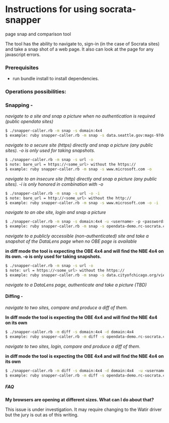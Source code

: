 Instructions for using socrata-snapper
=====================================
page snap and comparison tool

The tool has the ability to navigate to, sign-in (in the case of Socrata sites) and take a snap shot of a web page. It also can look at the page for any javascript errors.

### Prerequisites
* run bundle install to install dependencies.

### Operations possibilities:
### Snapping -
*navigate to a site and snap a picture when no authentication is required (public opendata sites)*
```bash
$ ./snapper-caller.rb -m snap -s domain:4x4
$ example: ruby snapper-caller.rb -m snap -s data.seattle.gov:mags-97de
```

*navigate to a secure site (https) directly and snap a picture (any public sites). -o is only used for taking snapshots.*
```bash
$ ./snapper-caller.rb -m snap -s url -o
$ note: bare_url = https://<some_url> without the https://
$ example: ruby snapper-caller.rb -m snap -s www.microsoft.com -o
```

*navigate to an insecure site (http) directly and snap a picture (any public sites). -i is only honored in combination with -o*
```bash
$ ./snapper-caller.rb -m snap -s url -o -i
$ note: bare_url = http://<some_url> without the http://
$ example: ruby snapper-caller.rb -m snap -s www.microsoft.com -o -i
```

*navigate to an obe site, login and snap a picture*
```bash
$ ./snapper-caller.rb -m snap -s domain:4x4 -u <username> -p <password>
$ example: ruby snapper-caller.rb -m snap -s opendata-demo.rc-socrata.com:6q4t-m6c7 -u [SOCRATA_USER] -p [SOCRATA_PASSWORD]
```

*navigate to a publicly accessible (non-authenticated) site and take a snapshot of the DataLens page when no OBE page is available*

**in diff mode the tool is expecting the OBE 4x4 and will find the NBE 4x4 on its own. -o is only used for taking snapshots.**
```bash
$ ./snapper-caller.rb -m snap -s url -o
$ note: url = https://<some_url> without the https://
$ example: ruby snapper-caller.rb -m snap -s data.cityofchicago.org/view/2bnm-jnvb
```

*navigate to a DataLens page, authenticate and take a picture (TBD)*


#### Diffing -
*navigate to two sites, compare and produce a diff of them.*

**In diff mode the tool is expecting the OBE 4x4 and will find the NBE 4x4 on its own**
```bash
$ ./snapper-caller.rb -m diff -s domain:4x4 -d domain:4x4
$ example: ruby snapper-caller.rb -m diff -s opendata-demo.rc-socrata.com:6q4t-m6c7 -d opendata-demo.rc-socrata.com:b5k5-ycfq
```

*navigate to two sites, login, compare and produce a diff of them.*

**in diff mode the tool is expecting the OBE 4x4 and will find the NBE 4x4 on its own**
```bash
$ ./snapper-caller.rb -m diff -s domain:4x4 -d domain:4x4  -u <username> -p <password>
$ example: ruby snapper-caller.rb -m diff -s opendata-demo.rc-socrata.com:6q4t-m6c7 -d opendata-demo.rc-socrata.com:b5k5-ycfq -u [SOCRATA_USER] -p [SOCRATA_PASSWORD]
```

##### FAQ
**My browsers are opening at different sizes. What can I do about that?**

This issue is under investigation. It may require changing to the Watir driver but the jury is out as of this writing.
